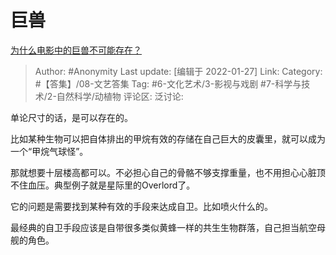 # 巨兽
[为什么电影中的巨兽不可能存在？](https://www.zhihu.com/question/332886898/answer/766726161)

> Author: #Anonymity
> Last update: [编辑于 2022-01-27]
> Link:
> Category: #【答集】/08-文艺答集
> Tag: #6-文化艺术/3-影视与戏剧 #7-科学与技术/2-自然科学/动植物
> 评论区:
> 泛讨论:

单论尺寸的话，是可以存在的。

比如某种生物可以把自体排出的甲烷有效的存储在自己巨大的皮囊里，就可以成为一个“甲烷气球怪”。

那就想要十层楼高都可以。不必担心自己的骨骼不够支撑重量，也不用担心心脏顶不住血压。典型例子就是星际里的Overlord了。

它的问题是需要找到某种有效的手段来达成自卫。比如喷火什么的。

最经典的自卫手段应该是自带很多类似黄蜂一样的共生生物群落，自己担当航空母舰的角色。
